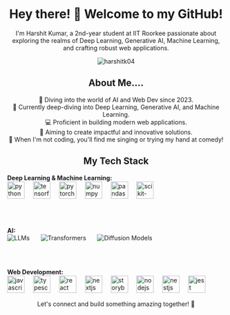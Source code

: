 <h1 align="center">Hey there! 👋 Welcome to my GitHub!</h1>

<p align="center">I'm Harshit Kumar, a 2nd-year student at IIT Roorkee passionate about exploring the realms of Deep Learning, Generative AI, Machine Learning, and crafting robust web applications.</p>

<p align="center">
  <img src="https://komarev.com/ghpvc/?username=harshitk04&label=Profile%20views&color=0e75b6&style=flat" alt="harshitk04" />
</p>

<h2 align="center">About Me....</h2>

<p align="center">
  🚀 Diving into the world of AI and Web Dev since 2023.<br>
  🧠 Currently deep-diving into Deep Learning, Generative AI, and Machine Learning.<br>
  💻 Proficient in building modern web applications.<br>
  🎯 Aiming to create impactful and innovative solutions.<br>
  🎤 When I'm not coding, you'll find me singing or trying my hand at comedy!
</p>

<h2 align="center">My Tech Stack</h2>

<p>
  <strong>Deep Learning & Machine Learning:</strong><br>
  <img src="https://cdn.jsdelivr.net/gh/devicons/devicon/icons/python/python-original-wordmark.svg" height="40" alt="python logo" />
  <img width="12" />
  <img src="https://cdn.jsdelivr.net/gh/devicons/devicon/icons/tensorflow/tensorflow-original.svg" height="40" alt="tensorflow logo" />
  <img width="12" />
  <img src="https://cdn.jsdelivr.net/gh/devicons/devicon/icons/pytorch/pytorch-original.svg" height="40" alt="pytorch logo" />
  <img width="12" />
  <img src="https://cdn.jsdelivr.net/gh/devicons/devicon/icons/numpy/numpy-original.svg" height="40" alt="numpy logo" />
  <img width="12" />
  <img src="https://cdn.jsdelivr.net/gh/devicons/devicon/icons/pandas/pandas-original.svg" height="40" alt="pandas logo" />
  <img width="12" />
  <img src="https://cdn.jsdelivr.net/gh/devicons/devicon/icons/scikitlearn/scikitlearn-original.svg" height="40" alt="scikit-learn logo" />

  <br><br>

  <strong>AI:</strong><br>
  <img src="https://img.shields.io/badge/LLMs-blueviolet?style=flat-square" alt="LLMs" />
  <img width="18" />
  <img src="https://img.shields.io/badge/Transformers-orange?style=flat-square" alt="Transformers" />
  <img width="18" />
  <img src="https://img.shields.io/badge/Diffusion%20Models-green?style=flat-square" alt="Diffusion Models" />

  <br><br>

  <strong>Web Development:</strong><br>
  <img src="https://cdn.jsdelivr.net/gh/devicons/devicon/icons/javascript/javascript-original.svg" height="40" alt="javascript logo" />
  <img width="12" />
  <img src="https://cdn.jsdelivr.net/gh/devicons/devicon/icons/typescript/typescript-original.svg" height="40" alt="typescript logo" />
  <img width="12" />
  <img src="https://cdn.jsdelivr.net/gh/devicons/devicon/icons/react/react-original.svg" height="40" alt="react logo" />
  <img width="12" />
  <img src="https://cdn.jsdelivr.net/gh/devicons/devicon/icons/nextjs/nextjs-original.svg" height="40" alt="nextjs logo" />
  <img width="12" />
  <img src="https://cdn.jsdelivr.net/gh/devicons/devicon/icons/storybook/storybook-original.svg" height="40" alt="storybook logo" />
  <img width="12" />
  <img src="https://cdn.jsdelivr.net/gh/devicons/devicon/icons/nodejs/nodejs-original.svg" height="40" alt="nodejs logo" />
  <img width="12" />
  <img src="https://cdn.jsdelivr.net/gh/devicons/devicon/icons/nestjs/nestjs-original.svg" height="40" alt="nestjs logo" />
  <img width="12" />
  <img src="https://cdn.jsdelivr.net/gh/devicons/devicon/icons/jest/jest-plain.svg" height="40" alt="jest logo" />
  </p>

<p align="center">Let's connect and build something amazing together! 🚀</p>

###
